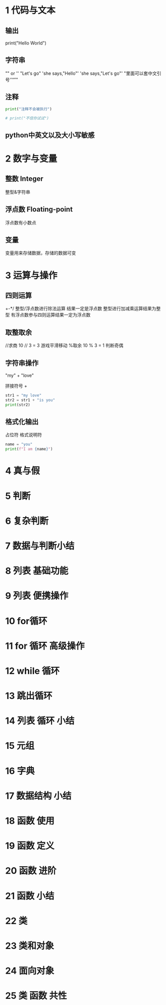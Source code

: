 # 1 代码与文本

## 输出
print("Hello World")



## 字符串
"" or ''
"Let's go"
'she says,"Hello"'
'she says,"Let\'s go"'
"里面可以套中文引号‘’“”"



## 注释

```python
print("注释不会被执行")

# print("不信你试试")
```

## python中英文以及大小写敏感



# 2 数字与变量

## 整数 Integer
整型&字符串



## 浮点数 Floating-point
浮点数有小数点



## 变量
变量用来存储数据，存储的数据可变



# 3 运算与操作

## 四则运算
+-*/
整型/浮点数进行除法运算 结果一定是浮点数
整型进行加减乘运算结果为整型
有浮点数参与四则运算结果一定为浮点数



## 取整取余

//求商
10 // 3 = 3
游戏平滑移动
%取余
10 % 3 = 1
判断奇偶



## 字符串操作

"my" + "love"

拼接符号 +

```python
str1 = "my love"
str2 = str1 + "is you"
print(str2)
```



## 格式化输出

占位符 格式说明符

```python
name = "you"
print(f"I am {name}")
```



# 4 真与假

# 5 判断

# 6 复杂判断

# 7 数据与判断小结

# 8 列表 基础功能
# 9 列表 便携操作
# 10 for循环
# 11 for 循环 高级操作
# 12 while 循环
# 13 跳出循环
# 14 列表 循环 小结
# 15 元组

# 16 字典
# 17 数据结构 小结
# 18 函数 使用
# 19 函数 定义
# 20 函数 进阶
# 21 函数 小结
# 22 类
# 23 类和对象
# 24 面向对象
# 25 类 函数 共性
